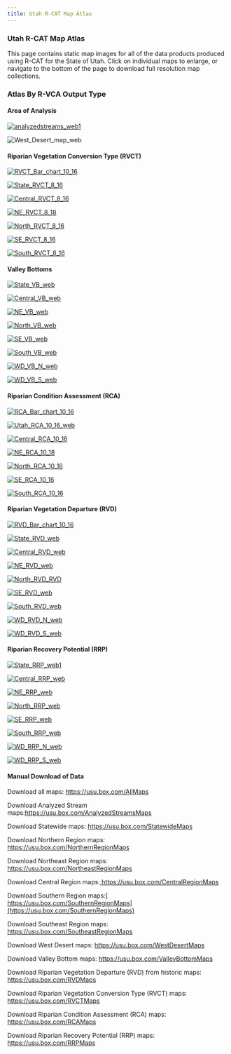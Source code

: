 ```yaml
---
title: Utah R-CAT Map Atlas
---
```


### Utah R-CAT Map Atlas

This page contains static map images for all of the data products produced using R-CAT for the State of Utah. Click on individual maps to enlarge, or navigate to the bottom of the page to download full resolution map collections.

### Atlas By R-VCA Output Type

#### Area of Analysis

[![analyzedstreams_web1](/assets/images/analyzedstreams_web1.png)](/assets/images/analyzedstreams_web.png)

![West_Desert_map_web](/assets/images/West_Desert_map_web.png)



#### Riparian Vegetation Conversion Type (RVCT)

[![RVCT_Bar_chart_10_16](/assets/images/RVCT_Bar_chart_10_16.png)](/assets/images/hr/RVCT_Bar_chart_10_16.png)

[![State_RVCT_8_16](/assets/images/State_RVCT_8_16.png)](/assets/images/hr/State_RVCT_8_16.png)



[![Central_RVCT_8_16](/assets/images/Central_RVCT_8_16.png)](/assets/images/hr/Central_RVCT_8_16.png)

[![NE_RVCT_8_18](/assets/images/NE_RVCT_8_18.png)](/assets/images/hr/NE_RVCT_8_18.png)

[![North_RVCT_8_16](/assets/images/North_RVCT_8_16.png)](/assets/images/hr/North_RVCT_8_16.png)

[![SE_RVCT_8_16](/assets/images/SE_RVCT_8_16.png)](/assets/images/hr/SE_RVCT_8_16.png)

[![South_RVCT_8_16](/assets/images/South_RVCT_8_16.png)](/assets/images/hr/South_RVCT_8_16.png)



#### Valley Bottoms

[![State_VB_web](/assets/images/State_VB_web.png)](/assets/images/hr/State_VB_web.png)

[![Central_VB_web](/assets/images/Central_VB_web.png)](/assets/images/hr/Central_VB_web.png)

[![NE_VB_web](/assets/images/NE_VB_web.png)](/assets/images/hr/NE_VB_web.png)

[![North_VB_web](/assets/images/North_VB_web.png)](/assets/images/hr/North_VB_web.png)

[![SE_VB_web](/assets/images/SE_VB_web.png)](/assets/images/hr/SE_VB_web.png)

[![South_VB_web](/assets/images/South_VB_web.png)](/assets/images/hr/South_VB_web.png)

[![WD_VB_N_web](/assets/images/WD_VB_N_web.png)](/assets/images/hr/WD_VB_N_web.png)

[![WD_VB_S_web](/assets/images/WD_VB_S_web.png)](/assets/images/hr/WD_VB_S_web.png)



#### Riparian Condition Assessment (RCA)

[![RCA_Bar_chart_10_16](/assets/images/RCA_Bar_chart_10_16.png)](/assets/images/hr/RCA_Bar_chart_10_16.png)

[![Utah_RCA_10_16_web](/assets/images/Utah_RCA_10_16_web.png)](/assets/images/hr/Utah_RCA_10_16_web.png)

[![Central_RCA_10_16](/assets/images/Central_RCA_10_16.png)](/assets/images/hr/Central_RCA_10_16.png)

[![NE_RCA_10_18](/assets/images/NE_RCA_10_18.png)](/assets/images/hr/NE_RCA_10_18.png)

[![North_RCA_10_16](/assets/images/North_RCA_10_16.png)](/assets/images/hr/North_RCA_10_16.png)

[![SE_RCA_10_16](/assets/images/SE_RCA_10_16.png)](/assets/images/hr/SE_RCA_10_16.png)

[![South_RCA_10_16](/assets/images/South_RCA_10_16.png)](/assets/images/hr/South_RCA_10_16.png)

#### Riparian Vegetation Departure (RVD)

[![RVD_Bar_chart_10_16](/assets/images/RVD_Bar_chart_10_16.png)](/assets/images/hr/RVD_Bar_chart_10_16.png)

[![State_RVD_web](/assets/images/State_RVD_web.png)](/assets/images/hr/State_RVD_web.png)

[![Central_RVD_web](/assets/images/Central_RVD_web.png)](/assets/images/hr/Central_RVD_web.png)

[![NE_RVD_web](/assets/images/NE_RVD_web.png)](/assets/images/hr/NE_RVD_web.png)

[![North_RVD_RVD](/assets/images/North_RVD_RVD.png)](/assets/images/hr/North_RVD_RVD.png)

[![SE_RVD_web](/assets/images/SE_RVD_web.png)](/assets/images/hr/SE_RVD_web.png)

[![South_RVD_web](/assets/images/South_RVD_web.png)](/assets/images/hr/South_RVD_web.png)

[![WD_RVD_N_web](/assets/images/WD_RVD_N_web.png)](/assets/images/hr/WD_RVD_N_web.png)

[![WD_RVD_S_web](/assets/images/WD_RVD_S_web.png)](/assets/images/hr/WD_RVD_S_web.png)



#### Riparian Recovery Potential (RRP)

[![State_RRP_web1](/assets/images/State_RRP_web1.png)](/assets/images/hr/State_RRP_web1.png)

[![Central_RRP_web](/assets/images/Central_RRP_web.png)](/assets/images/hr/Central_RRP_web.png)

[![NE_RRP_web](/assets/images/NE_RRP_web.png)](/assets/images/hr/NE_RRP_web.png)

[![North_RRP_web](/assets/images/North_RRP_web.png)](/assets/images/hr/North_RRP_web.png)

[![SE_RRP_web](/assets/images/SE_RRP_web.png)](/assets/images/hr/SE_RRP_web.png)

[![South_RRP_web](/assets/images/South_RRP_web.png)](/assets/images/hr/South_RRP_web.png)

[![WD_RRP_N_web](/assets/images/WD_RRP_N_web.png)](/assets/images/hr/WD_RRP_N_web.png)

[![WD_RRP_S_web](/assets/images/WD_RRP_S_web.png)](/assets/images/hr/WD_RRP_S_web.png)



#### Manual Download of Data

Download all maps: https://usu.box.com/AllMaps

Download Analyzed Stream maps:https://usu.box.com/AnalyzedStreamsMaps

Download Statewide maps: <https://usu.box.com/StatewideMaps>

Download Northern Region maps: <https://usu.box.com/NorthernRegionMaps>

Download Northeast Region maps: <https://usu.box.com/NortheastRegionMaps>

Download Central Region maps:[ ](http://etal.joewheaton.org/rcat/r-cat-applications/utah/goog_423824103)<https://usu.box.com/CentralRegionMaps>

Download Southern Region maps:[ https://usu.box.com/SouthernRegionMaps](https://usu.box.com/SouthernRegionMaps)

Download Southeast Region maps: <https://usu.box.com/SoutheastRegionMaps>

Download West Desert maps: <https://usu.box.com/WestDesertMaps>

Download Valley Bottom maps: <https://usu.box.com/ValleyBottomMaps>

Download Riparian Vegetation Departure (RVD) from historic maps: <https://usu.box.com/RVDMaps>

Download Riparian Vegetation Conversion Type (RVCT) maps: <https://usu.box.com/RVCTMaps>

Download Riparian Condition Assessment (RCA) maps: <https://usu.box.com/RCAMaps>

Download Riparian Recovery Potential (RRP) maps: <https://usu.box.com/RRPMaps>